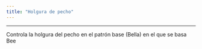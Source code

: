 ```yaml
---
title: "Holgura de pecho"
---
```


***

Controla la holgura del pecho en el patrón base (Bella) en el que se basa Bee




